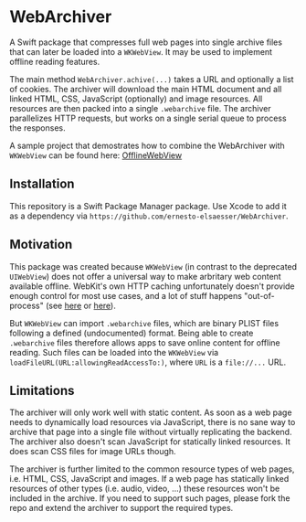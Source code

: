 # WebArchiver

A Swift package that compresses full web pages into single archive files that can later be loaded into a `WKWebView`. It may be used to implement offline reading features. 

The main method `WebArchiver.achive(...)` takes a URL and optionally a list of cookies. The archiver will download the main HTML document and all linked HTML, CSS, JavaScript (optionally) and image resources. All resources are then packed into a single `.webarchive` file. The archiver parallelizes HTTP requests, but works on a single serial queue to process the responses.

A sample project that demostrates how to combine the WebArchiver with `WKWebView` can be found here: [OfflineWebView](https://github.com/ernesto-elsaesser/OfflineWebView)

## Installation

This repository is a Swift Package Manager package. Use Xcode to add it as a dependency via `https://github.com/ernesto-elsaesser/WebArchiver`.

## Motivation

This package was created because `WKWebView` (in contrast to the deprecated `UIWebView`) does not offer a universal way to make arbritary web content available offline. WebKit's own HTTP caching unfortunately doesn't provide enough control for most use cases, and a lot of stuff happens "out-of-process" (see [here](https://stackoverflow.com/questions/24208229/wkwebview-and-nsurlprotocol-not-working) or [here](https://forums.developer.apple.com/thread/53573)). 

But `WKWebView` can import `.webarchive` files, which are binary PLIST files following a defined (undocumented) format. Being able to create `.webarchive` files therefore allows apps to save online content for offline reading. Such files can be loaded into the `WKWebView` via `loadFileURL(URL:allowingReadAccessTo:)`, where `URL` is a `file://...` URL.

## Limitations

The archiver will only work well with static content. As soon as a web page needs to dynamically load resources via JavaScript, there is no sane way to archive that page into a single file without virtually replicating the backend. The archiver also doesn't scan JavaScript for statically linked resources. It does scan CSS files for image URLs though.

The archiver is further limited to the common resource types of web pages, i.e. HTML, CSS, JavaScript and images. If a web page has statically linked resources of other types (i.e. audio, video, ...) these resources won't be included in the archive. If you need to support such pages, please fork the repo and extend the archiver to support the required types.
